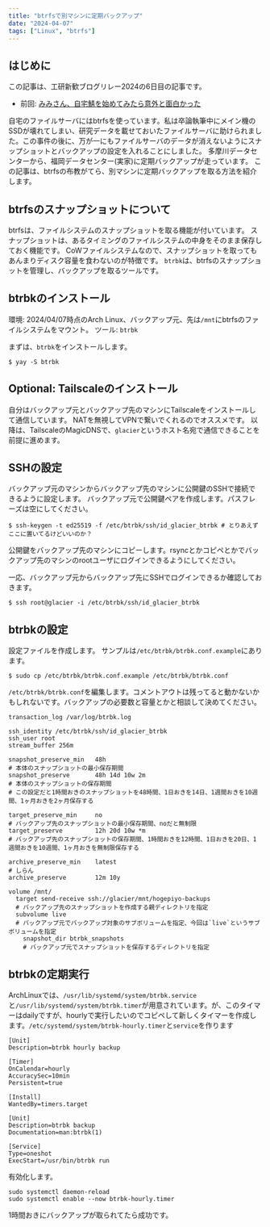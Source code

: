 ```yaml
---
title: "btrfsで別マシンに定期バックアップ"
date: "2024-04-07"
tags: ["Linux", "btrfs"]
---
```


## はじめに

この記事は、工研新歓ブログリレー2024の6日目の記事です。

- 前回: [みみさん、自宅鯖を始めてみたら意外と面白かった](https://zenn.dev/ueckoken/articles/83a7606a8ec96d)

自宅のファイルサーバにはbtrfsを使っています。私は卒論執筆中にメイン機のSSDが壊れてしまい、研究データを載せておいたファイルサーバに助けられました。この事件の後に、万が一にもファイルサーバのデータが消えないようにスナップショットとバックアップの設定を入れることにしました。
多摩川データセンターから、福岡データセンター(実家)に定期バックアップが走っています。
この記事は、btrfsの布教がてら、別マシンに定期バックアップを取る方法を紹介します。

## btrfsのスナップショットについて

btrfsは、ファイルシステムのスナップショットを取る機能が付いています。
スナップショットは、あるタイミングのファイルシステムの中身をそのまま保存しておく機能です。
CoWファイルシステムなので、スナップショットを取ってもあんまりディスク容量を食わないのが特徴です。
`btrbk`は、btrfsのスナップショットを管理し、バックアップを取るツールです。

## btrbkのインストール

環境: 2024/04/07時点のArch Linux、バックアップ元、先は`/mnt`にbtrfsのファイルシステムをマウント。
ツール: `btrbk`

まずは、`btrbk`をインストールします。

```
$ yay -S btrbk
```

## Optional: Tailscaleのインストール

自分はバックアップ元とバックアップ先のマシンにTailscaleをインストールして通信しています。
NATを無視してVPNで繋いでくれるのでオススメです。
以降は、TailscaleのMagicDNSで、`glacier`というホスト名宛で通信できることを前提に進めます。

## SSHの設定

バックアップ元のマシンからバックアップ先のマシンに公開鍵のSSHで接続できるように設定します。
バックアップ元で公開鍵ペアを作成します。パスフレーズは空にしてください。

```
$ ssh-keygen -t ed25519 -f /etc/btrbk/ssh/id_glacier_btrbk # とりあえずここに置いてるけどいいのか？
```

公開鍵をバックアップ先のマシンにコピーします。rsyncとかコピペとかでバックアップ先のマシンのrootユーザにログインできるようにしてください。

一応、バックアップ元からバックアップ先にSSHでログインできるか確認しておきます。

```
$ ssh root@glacier -i /etc/btrbk/ssh/id_glacier_btrbk
```


## btrbkの設定

設定ファイルを作成します。
サンプルは`/etc/btrbk/btrbk.conf.example`にあります。

```
$ sudo cp /etc/btrbk/btrbk.conf.example /etc/btrbk/btrbk.conf
```

`/etc/btrbk/btrbk.conf`を編集します。コメントアウトは残ってると動かないかもしれないです。バックアップの必要数と容量とかと相談して決めてください。

```
transaction_log /var/log/btrbk.log

ssh_identity /etc/btrbk/ssh/id_glacier_btrbk
ssh_user root
stream_buffer 256m

snapshot_preserve_min   48h
# 本体のスナップショットの最小保存期間
snapshot_preserve       48h 14d 10w 2m
# 本体のスナップショットの保存期間
# この設定だと1時間おきのスナップショットを48時間、1日おきを14日、1週間おきを10週間、1ヶ月おきを2ヶ月保存する

target_preserve_min     no
# バックアップ先のスナップショットの最小保存期間、noだと無制限
target_preserve         12h 20d 10w *m
# バックアップ先のスナップショットの保存期間、1時間おきを12時間、1日おきを20日、1週間おきを10週間、1ヶ月おきを無制限保存する

archive_preserve_min    latest
# しらん
archive_preserve        12m 10y

volume /mnt/
  target send-receive ssh://glacier/mnt/hogepiyo-backups
  # バックアップ先のスナップショットを作成する親ディレクトリを指定
  subvolume live
  # バックアップ元でバックアップ対象のサブボリュームを指定、今回は`live`というサブボリュームを指定
    snapshot_dir btrbk_snapshots
    # バックアップ元でスナップショットを保存するディレクトリを指定
```

## btrbkの定期実行

ArchLinuxでは、`/usr/lib/systemd/system/btrbk.service`と`/usr/lib/systemd/system/btrbk.timer`が用意されています。が、このタイマーはdailyですが、hourlyで実行したいのでコピペして新しくタイマーを作成します。`/etc/systemd/system/btrbk-hourly.timer`と`service`を作ります

```systemd:/etc/systemd/system/btrbk-hourly.timer
[Unit]
Description=btrbk hourly backup

[Timer]
OnCalendar=hourly
AccuracySec=10min
Persistent=true

[Install]
WantedBy=timers.target
```

```systemd:/etc/systemd/system/btrbk-hourly.service
[Unit]
Description=btrbk backup
Documentation=man:btrbk(1)

[Service]
Type=oneshot
ExecStart=/usr/bin/btrbk run
```

有効化します。
```
sudo systemctl daemon-reload
sudo systemctl enable --now btrbk-hourly.timer
```

1時間おきにバックアップが取られてたら成功です。
